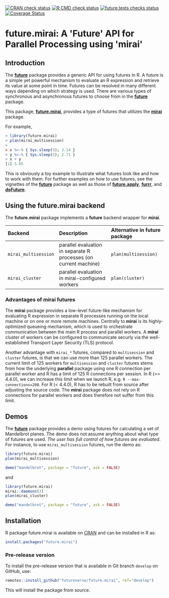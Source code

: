 

<div id="badges"><!-- pkgdown markup -->
<a href="https://CRAN.R-project.org/web/checks/check_results_future.mirai.html"><img border="0" src="https://www.r-pkg.org/badges/version/future.mirai" alt="CRAN check status"/></a> <a href="https://github.com/futureverse/future.mirai/actions?query=workflow%3AR-CMD-check"><img border="0" src="https://github.com/futureverse/future.mirai/actions/workflows/R-CMD-check.yaml/badge.svg?branch=develop" alt="R CMD check status"/></a>  <a href="https://github.com/futureverse/future.mirai/actions?query=workflow%3Afuture_tests"><img border="0" src="https://github.com/futureverse/future.mirai/actions/workflows/future_tests.yaml/badge.svg?branch=develop" alt="future.tests checks status"/></a>   <a href="https://app.codecov.io/gh/futureverse/future.mirai"><img border="0" src="https://codecov.io/gh/futureverse/future.mirai/branch/develop/graph/badge.svg" alt="Coverage Status"/></a> 
</div>

# future.mirai: A 'Future' API for Parallel Processing using 'mirai' 

## Introduction

The **[future]** package provides a generic API for using futures in
R.  A future is a simple yet powerful mechanism to evaluate an R
expression and retrieve its value at some point in time.  Futures can
be resolved in many different ways depending on which strategy is
used.  There are various types of synchronous and asynchronous futures
to choose from in the **[future]** package.

This package, **[future.mirai]**, provides a type of futures that
utilizes the **[mirai]** package.

For example,

```r
> library(future.mirai)
> plan(mirai_multisession)
>
> x %<-% { Sys.sleep(5); 3.14 }
> y %<-% { Sys.sleep(5); 2.71 }
> x + y
[1] 5.85
```

This is obviously a toy example to illustrate what futures look like
and how to work with them.  For further examples on how to use
futures, see the vignettes of the **[future]** package as well as
those of **[future.apply]**, **[furrr]**, and **[doFuture]**.


## Using the future.mirai backend

The **future.mirai** package implements a **future** backend wrapper
for **mirai**.


| Backend              | Description                                                      | Alternative in future package
|:---------------------|:-----------------------------------------------------------------|:------------------------------
| `mirai_multisession` | parallel evaluation in separate R processes (on current machine) | `plan(multisession)`
| `mirai_cluster`      | parallel evaluation in mirai-configured workers                  | `plan(cluster)`


### Advantages of mirai futures

The **mirai** package provides a low-level future-like mechanism for
evaluating R expression in separate R processes running on the local
machine or on one or more remote machines.  Centrally to **mirai** is
its highly-optimized queueing mechanism, which is used to orchestrate
communication between the main R process and parallel workers. A
**mirai** cluster of workers can be configured to communicate securly
via the well-established Transport Layer Security (TLS) protocol.

Another advantage with `mirai_*` futures, compared to `multisession`
and `cluster` futures, is that we can use more than 125 parallel
workers.  The current limit of 125 workers for `multisession` and
`cluster` futures stems from how the underlying **parallel** package
using one R connection per parallel worker and R has a limit of 125 R
connections per session.  In R (>= 4.4.0), we can increase this limit
when we launch R, e.g. `R --max-connections=200`. For R (< 4.4.0), R
has to be rebuilt from source after adjusting the source code.  The
**mirai** package does not rely on R connections for parallel workers
and does therefore not suffer from this limit.


## Demos

The **[future]** package provides a demo using futures for calculating
a set of Mandelbrot planes.  The demo does not assume anything about
what type of futures are used.  _The user has full control of how
futures are evaluated_.  For instance, to use `mirai_multisession`
futures, run the demo as:

```r
library(future.mirai)
plan(mirai_multisession)

demo("mandelbrot", package = "future", ask = FALSE)
```

and

```r
library(future.mirai)
mirai::daemons(2)
plan(mirai_cluster)

demo("mandelbrot", package = "future", ask = FALSE)
```


[mirai]: https://cran.r-project.org/package=mirai
[future]: https://cran.r-project.org/package=future
[future.mirai]: https://github.com/HenrikBengtsson/future.mirai
[future.apply]: https://cran.r-project.org/package=future.apply
[furrr]: https://cran.r-project.org/package=furrr
[doFuture]: https://cran.r-project.org/package=doFuture

## Installation
R package future.mirai is available on [CRAN](https://cran.r-project.org/package=future.mirai) and can be installed in R as:
```r
install.packages("future.mirai")
```


### Pre-release version

To install the pre-release version that is available in Git branch `develop` on GitHub, use:
```r
remotes::install_github("futureverse/future.mirai", ref="develop")
```
This will install the package from source.  

<!-- pkgdown-drop-below -->

